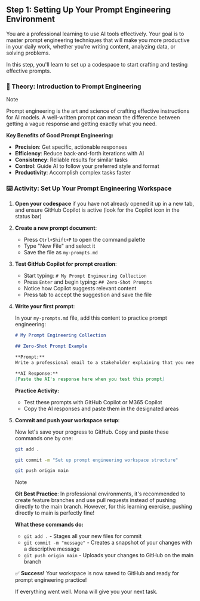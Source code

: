 ## Step 1: Setting Up Your Prompt Engineering Environment

You are a professional learning to use AI tools effectively. Your goal is to master prompt engineering techniques that will make you more productive in your daily work, whether you're writing content, analyzing data, or solving problems.

In this step, you'll learn to set up a codespace to start crafting and testing effective prompts.

### 📖 Theory: Introduction to Prompt Engineering

> [!NOTE]
> Prompt engineering is the art and science of crafting effective instructions for AI models. A well-written prompt can mean the difference between getting a vague response and getting exactly what you need.

**Key Benefits of Good Prompt Engineering:**

- **Precision**: Get specific, actionable responses
- **Efficiency**: Reduce back-and-forth iterations with AI
- **Consistency**: Reliable results for similar tasks
- **Control**: Guide AI to follow your preferred style and format
- **Productivity**: Accomplish complex tasks faster

### ⌨️ Activity: Set Up Your Prompt Engineering Workspace

1. **Open your codespace** if you have not already opened it up in a new tab, and ensure GitHub Copilot is active (look for the Copilot icon in the status bar)

2. **Create a new prompt document**:
   - Press `Ctrl+Shift+P` to open the command palette
   - Type "New File" and select it
   - Save the file as `my-prompts.md`

3. **Test GitHub Copilot for prompt creation**:
   - Start typing: `# My Prompt Engineering Collection`
   - Press `Enter` and begin typing: `## Zero-Shot Prompts`
   - Notice how Copilot suggests relevant content
   - Press tab to accept the suggestion and save the file

4. **Write your first prompt**:
   
   In your `my-prompts.md` file, add this content to practice prompt engineering:
   
   ```markdown
   # My Prompt Engineering Collection
   
   ## Zero-Shot Prompt Example
   
   **Prompt:**
   Write a professional email to a stakeholder explaining that you need more information for the new WhatsApp project to do a thorough requirement analysis.
   
   **AI Response:**
   [Paste the AI's response here when you test this prompt]
   ```
   **Practice Activity:** 
   - Test these prompts with GitHub Copilot or M365 Copilot
   - Copy the AI responses and paste them in the designated areas

5. **Commit and push your workspace setup**:
   
   Now let's save your progress to GitHub. Copy and paste these commands one by one:
   
   ```bash
   git add .
   ```
   
   ```bash
   git commit -m "Set up prompt engineering workspace structure"
   ```
   
   ```bash
   git push origin main
   ```
   
   > [!NOTE]
   > **Git Best Practice**: In professional environments, it's recommended to create feature branches and use pull requests instead of pushing directly to the main branch. However, for this learning exercise, pushing directly to main is perfectly fine!
   
   **What these commands do:**
   - `git add .` - Stages all your new files for commit
   - `git commit -m "message"` - Creates a snapshot of your changes with a descriptive message
   - `git push origin main` - Uploads your changes to GitHub on the main branch
   
   ✅ **Success!** Your workspace is now saved to GitHub and ready for prompt engineering practice!

   If everything went well. Mona will give you your next task.
